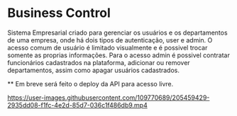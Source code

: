 # Business Control

Sistema Empresarial criado para gerenciar os usuários e os departamentos de uma empresa, onde há dois tipos de autenticação, user e admin.
O acesso comum de usuário é limitado visualmente e é possivel trocar somente as proprias informações.
Para o acesso admin é possivel contratar funcionários cadastrados na plataforma, adicionar ou remover departamentos, assim como apagar usuários cadastrados.

** Em breve será feito o deploy da API para acesso livre.

https://user-images.githubusercontent.com/109770689/205459429-2935dd08-f1fc-4e2d-85d7-036c1f486db9.mp4



